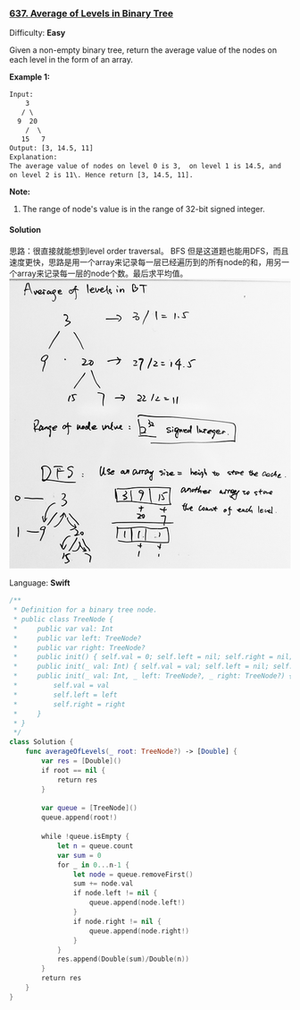 ### [637\. Average of Levels in Binary Tree](https://leetcode.com/problems/average-of-levels-in-binary-tree/)

Difficulty: **Easy**

Given a non-empty binary tree, return the average value of the nodes on each level in the form of an array.

**Example 1:**  

```
Input:
    3
   / \
  9  20
    /  \
   15   7
Output: [3, 14.5, 11]
Explanation:
The average value of nodes on level 0 is 3,  on level 1 is 14.5, and on level 2 is 11\. Hence return [3, 14.5, 11].
```

**Note:**  

1.  The range of node's value is in the range of 32-bit signed integer.



#### Solution

思路：很直接就能想到level order traversal。 BFS
但是这道题也能用DFS，而且速度更快，思路是用一个array来记录每一层已经遍历到的所有node的和，用另一个array来记录每一层的node个数。最后求平均值。
![](leetcode_637.jpg)

Language: **Swift**

```swift
/**
 * Definition for a binary tree node.
 * public class TreeNode {
 *     public var val: Int
 *     public var left: TreeNode?
 *     public var right: TreeNode?
 *     public init() { self.val = 0; self.left = nil; self.right = nil; }
 *     public init(_ val: Int) { self.val = val; self.left = nil; self.right = nil; }
 *     public init(_ val: Int, _ left: TreeNode?, _ right: TreeNode?) {
 *         self.val = val
 *         self.left = left
 *         self.right = right
 *     }
 * }
 */
class Solution {
    func averageOfLevels(_ root: TreeNode?) -> [Double] {
        var res = [Double]()
        if root == nil {
            return res
        }
        
        var queue = [TreeNode]()
        queue.append(root!)
        
        while !queue.isEmpty {
            let n = queue.count
            var sum = 0
            for _ in 0...n-1 {
                let node = queue.removeFirst()
                sum += node.val
                if node.left != nil {
                    queue.append(node.left!)
                }
                if node.right != nil {
                    queue.append(node.right!)
                }
            }
            res.append(Double(sum)/Double(n))
        }
        return res
    }
}
```